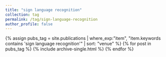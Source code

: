 ```yaml
---
title: "sign language recognition"
collection: tag
permalink: /tag/sign-language-recognition
author_profile: false
---
```

{% assign pubs_tag = site.publications | where_exp:"item", "item.keywords contains 'sign language recognition'" | sort: "venue" %}
{% for post in pubs_tag %}
  {% include archive-single.html %}
{% endfor %}